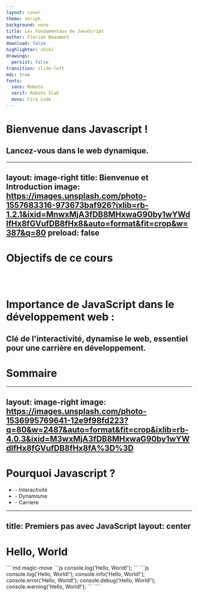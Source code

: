 ```yaml
---
layout: cover
theme: seriph
background: none
title: Les Fondamentaux de JavaScript
author: Florian Beaumont
download: false
highlighter: shiki
drawings:
  persist: false
transition: slide-left
mdc: true
fonts:
  sans: Roboto
  serif: Roboto Slab
  mono: Fira Code
---
```


# Bienvenue dans Javascript !

## Lancez-vous dans le web dynamique.

---
layout: image-right
title: Bienvenue et Introduction
image: https://images.unsplash.com/photo-1557683316-973673baf926?ixlib=rb-1.2.1&ixid=MnwxMjA3fDB8MHxwaG90by1wYWdlfHx8fGVufDB8fHx8&auto=format&fit=crop&w=387&q=80
preload: false
---

# Objectifs de ce cours
<div class="h-20">
    <ListWithDelai :list="['Interactivité', 'Dynamisme', 'Carriere']"/>
</div>

<br />
<br />

# Importance de JavaScript dans le développement web :

Clé de l'interactivité, dynamise le web, essentiel pour une carrière en développement.
---

# Sommaire
<Toc minDepth="1" maxDepth="2"></Toc>

---
layout: image-right
image: https://images.unsplash.com/photo-1536995769641-12e9f98fd223?q=80&w=2487&auto=format&fit=crop&ixlib=rb-4.0.3&ixid=M3wxMjA3fDB8MHxwaG90by1wYWdlfHx8fGVufDB8fHx8fA%3D%3D
---

# Pourquoi Javascript ?
<ul>
    <li v-after>- <span v-mark.underline.orange>Interactivité</span></li>
    <li v-after>- <span v-mark.circle.teal>Dynamisme</span></li>
    <li v-after>- <span v-mark="{ color: '#701', type: 'underline' }">Carriere</span></li>
</ul>

<!-- <v-clicks depth="3"> -->
<!---->
<!-- - Item 1 -->
<!--   - Item 1.1 -->
<!--     - Item 1.1.1 -->
<!--         - Item 1.1.2 -->
<!--   - Item 1.2 -->
<!-- - Item 2 -->
<!--   - Item 2.1 -->
<!--   - Item 2.2 -->
<!---->
<!-- </v-clicks> -->

---
title: Premiers pas avec JavaScript
layout: center
---

<h1 class="text-center">Hello, World</h1> 
````md magic-move
```js
console.log('Hello, World!');
```
```js
console.log('Hello, World!');
console.info('Hello, World!');
console.error('Hello, World!');
console.debug('Hello, World!');
console.warning('Hello, World!');
```
````
<!-- throw new Error() pour signaler des erreurs qui doivent interrompre l'exécution d'un bloc de code.

catch(error) pour gérer de manière élégante les erreurs qui peuvent être récupérées.

console.error() pour logger des erreurs ou des informations importantes pour le débogage sans interrompre l'exécution du programme.-->

---
title: Variables, Types de Données, et Opérations
layout: center
class: text-center
---

# Variables et Constantes
<span v-mark.strike-through.red>`var`</span>, <span v-mark.circle.teal>`let` et `const`</span>
```js
let x = 42;
console.log(x);
```

<p v-click="'+1'">Pourquoi ?</p>
<img v-click="'+1'" src="/assets/images/ManonSofaWellness.jpg" class="m-auto h-60 rounded shadow" />

---
title: var exemple #1 
transition: fade-out
---

# Un peu d'explication #1:

<div  v-mark="{at: 1, color: 'teal', type: 'highlight'}">var: peut être re-déclarée et mise à jour</div>
<div v-click="2" v-mark="{at: 2, color: 'teal', type: 'highlight'}">let et const : peut être mise à jour mais <span v-mark="{at: 2, color: '#BE4165', type: 'strike-through'}">pas re-déclarée</span></div>

```js {monaco-run}
// var: peut être re-déclarée et mise à jour
var greeting = "Hello";
var greeting = "Bonjour"; // Re-déclaration valide
console.log(greeting); // "Bonjour"

// let et const: peuvent être mise à jour mais pas re-déclarées
let greeting2 = "Hello";
//let greeting2 = "Hola";
greeting2 = "Bonjour"; 
```
---
title: var exemple #2
transition: fade-out
---

# Un peu d'explication #2:

<div v-click="0" v-mark="{at: 1, color: 'teal', type: 'highlight'}">Le scope de la variable est le bloc d'instructions</div>
<div class="flex w-220 gap-2">
    <div class="w-1/2">
```js {monaco-run}
// var: portée de fonction
function testVar() {
  var x = 1;
  if (true) {
    var x = 2; // Même variable !
    console.log(x); // 2
  }
  console.log(x); // 2
}
testVar();
```
    </div>
    <div class="w-1/2">
```js {monaco-run}
// let: portée de bloc
function testLet() {
  let y = 1;
  if (true) {
    let y = 2; // Variable différente
    console.log(y); // 2
  }
  console.log(y); // 1
}
testLet();
```
    </div>
</div>


---
title: var exemple #3
transition: fade-out
---

# Un peu d'explication #3:

<div v-click="0" v-mark="{at: 5, color: 'teal', type: 'highlight'}">Le Hoisting</div>
```js {monaco-run}
console.log(a); // var a; 
var a = 3;

let b = 3;

const c = 3;
```


---
title: var exemple #4
transition: fade-out
---

# Un peu d'explication #4:

<div v-click="0" v-mark="{at: 1, color: 'teal', type: 'highlight'}">Le scope encore</div>
```js {monaco-run} {autorun:false}
// var dans une boucle for
for (var i = 0; i < 3; i++) {
  console.log(i); // 0, 1, 2
}

console.log(i); // 3, `i` est accessible en dehors de la boucle
console.log('-------------------------');
// let dans une boucle for
for (let j = 0; j < 3; j++) {
  console.log(j); // 0, 1, 2
}

/* console.log(j); Erreur: j is not defined, `j` n'est pas accessible en dehors de la boucle */
```
